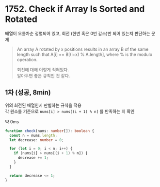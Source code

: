 # 1752. Check if Array Is Sorted and Rotated

배열이 오름차순 정렬되어 있고, 회전 (한번 혹은 0번 감소)만 되어 있는지 판단하는 문제

> An array A rotated by x positions results in an array B of the same length such that A[i] == B[(i+x) % A.length], where % is the modulo operation.
>
> 회전에 대해 이렇게 적혀있다.  
> 알아두면 좋은 규칙인 것 같다.


## 1차 (성공, 8min)

위의 회전된 배열인지 판별하는 규칙을 적용  
각 원소를 기준으로 `nums[i] > nums[(i + 1) % n]` 를 만족하는 지 확인

약 0ms

```ts
function check(nums: number[]): boolean {
  const n = nums.length;
  let decrease: number = 0;

  for (let i = 0; i < n; i++) {
    if (nums[i] > nums[(i + 1) % n]) {
      decrease += 1;
    }
  }

  return decrease <= 1;
}
```